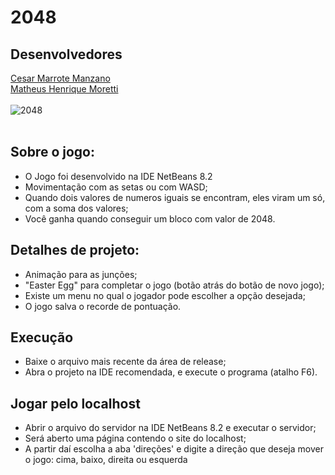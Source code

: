# 2048
## Desenvolvedores
[Cesar Marrote Manzano](https://github.com/cesarmmanzano)
<br>
[Matheus Henrique Moretti](https://github.com/MatheusMoretti)
<br><br>
![2048](https://user-images.githubusercontent.com/43895268/66124286-5e488700-e5ba-11e9-8abd-c4cd389f634f.gif)
<br><br>
## Sobre o jogo:
- O Jogo foi desenvolvido na IDE NetBeans 8.2
- Movimentação com as setas ou com WASD;
- Quando dois valores de numeros iguais se encontram, eles viram um só, com a soma dos valores;
- Você ganha quando conseguir um bloco com valor de 2048.

## Detalhes de projeto:
- Animação para as junções;
- "Easter Egg" para completar o jogo (botão atrás do botão de novo jogo);
- Existe um menu no qual o jogador pode escolher a opção desejada;
- O jogo salva o recorde de pontuação.

## Execução
- Baixe o arquivo mais recente da área de release;
- Abra o projeto na IDE recomendada, e execute o programa (atalho F6).

## Jogar pelo localhost
- Abrir o arquivo do servidor na IDE NetBeans 8.2 e executar o servidor;
- Será aberto uma página contendo o site do localhost;
- A partir daí escolha a aba 'direções' e digite a direção que deseja mover o jogo: cima, baixo, direita ou esquerda

